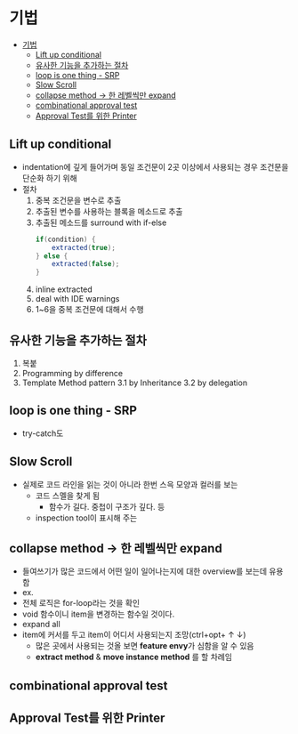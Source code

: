 # 기법
<!-- TOC -->
* [기법](#기법)
  * [Lift up conditional](#lift-up-conditional)
  * [유사한 기능을 추가하는 절차](#유사한-기능을-추가하는-절차)
  * [loop is one thing - SRP](#loop-is-one-thing---srp)
  * [Slow Scroll](#slow-scroll)
  * [collapse method → 한 레벨씩만 expand](#collapse-method--한-레벨씩만-expand)
  * [combinational approval test](#combinational-approval-test)
  * [Approval Test를 위한 Printer](#approval-test를-위한-printer)
<!-- TOC -->
## Lift up conditional

- indentation에 깊게 들어가며 동일 조건문이 2곳 이상에서 사용되는 경우 조건문을 단순화 하기 위해
- 절차
    1. 중복 조건문을 변수로 추출
    2. 추출된 변수를 사용하는 블록을 메소드로 추출
    3. 추출된 메소드를 surround with if-else
        ```java
        if(condition) {
            extracted(true);
        } else {
            extracted(false);
        }
        ```
    4. inline extracted
    5. deal with IDE warnings
    6. 1~6을 중복 조건문에 대해서 수행
  
## 유사한 기능을 추가하는 절차
1. 복붙
2. Programming by difference
3. Template Method pattern
3.1 by Inheritance
3.2 by delegation

## loop is one thing - SRP
- try-catch도

## Slow Scroll
- 실제로 코드 라인을 읽는 것이 아니라 한번 스윽 모양과 컬러를 보는
  - 코드 스멜을 찾게 됨
    - 함수가 길다. 중첩이 구조가 깊다. 등
  - inspection tool이 표시해 주는

## collapse method → 한 레벨씩만 expand
- 들여쓰기가 많은 코드에서 어떤 일이 일어나는지에 대한 overview를 보는데 유용함
- ex.
- 전체 로직은 for-loop라는 것을 확인
- void 함수이니 item을 변경하는 함수일 것이다.
- expand all
- item에 커서를 두고 item이 어디서 사용되는지 조망(ctrl+opt+ ↑ ↓)
  - 많은 곳에서 사용되는 것올 보면 **feature envy**가 심함을 알 수 있음
  - **extract method** & **move instance method** 를 할 차례임

## combinational approval test

## Approval Test를 위한 Printer